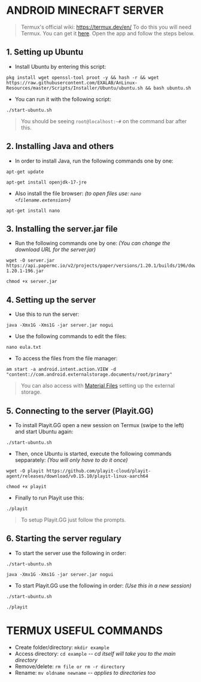 # ANDROID MINECRAFT SERVER
> Termux's official wiki: https://termux.dev/en/
> To do this you will need Termux. You can get it [here](https://f-droid.org/es/packages/com.termux/).
> Open the app and follow the steps below.
## 1. Setting up Ubuntu
- Install Ubuntu by entering this script:
```
pkg install wget openssl-tool proot -y && hash -r && wget https://raw.githubusercontent.com/EXALAB/AnLinux-Resources/master/Scripts/Installer/Ubuntu/ubuntu.sh && bash ubuntu.sh
```
- You can run it with the following script:
```
./start-ubuntu.sh
```
> You should be seeing `root@localhost:~#` on the command bar after this.
## 2. Installing Java and others
- In order to install Java, run the following commands one by one:
```
apt-get update
```
```
apt-get install openjdk-17-jre
```
- Also install the file browser: *(to open files use: `nano <filename.extension>`)*
```
apt-get install nano
```
## 3. Installing the server.jar file
- Run the following commands one by one: *(You can change the download URL for the server.jar)*
```
wget -O server.jar https://api.papermc.io/v2/projects/paper/versions/1.20.1/builds/196/downloads/paper-1.20.1-196.jar
```
```
chmod +x server.jar
```
## 4. Setting up the server
- Use this to run the server:
```
java -Xmx1G -Xms1G -jar server.jar nogui
```
- Use the following commands to edit the files:
```
nano eula.txt
```
- To access the files from the file manager:
```
am start -a android.intent.action.VIEW -d "content://com.android.externalstorage.documents/root/primary"
```
> You can also access with [Material Files](https://play.google.com/store/apps/details?id=me.zhanghai.android.files) setting up the external storage.
## 5. Connecting to the server (Playit.GG)
- To install Playit.GG open a new session on Termux (swipe to the left) and start Ubuntu again:
```
./start-ubuntu.sh
```
- Then, once Ubuntu is started, execute the following commands sepparately: *(You will only have to do it once)*
```
wget -O playit https://github.com/playit-cloud/playit-agent/releases/download/v0.15.10/playit-linux-aarch64
```
```
chmod +x playit
```
- Finally to run Playit use this:
```
./playit
```
> To setup Playit.GG just follow the prompts.
## 6. Starting the server regulary
- To start the server use the following in order:
```
./start-ubuntu.sh
```
```
java -Xmx1G -Xms1G -jar server.jar nogui
```
- To start Playit.GG use the following in order: *(Use this in a new session)*
```
./start-ubuntu.sh
```
```
./playit
```
# TERMUX USEFUL COMMANDS
- Create folder/directory: `mkdir example`
- Access directory: `cd example` *-- cd itself will take you to the main directory*
- Remove/delete: `rm file or rm -r directory`
- Rename: `mv oldname newname` *-- applies to directories too*
